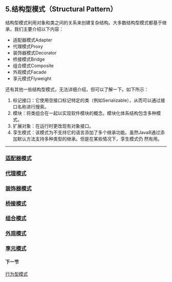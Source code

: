 ## 5.结构型模式（Structural Pattern）
结构型模式利用对象和类之间的关系来创建复杂结构。大多数结构型模式都基于继承，我们主要介绍以下内容：
- 适配器模式Adapter
- 代理模式Proxy
- 装饰器模式Decorator
- 桥接模式Bridge
- 组合模式Composite
- 外观模式Facade
- 享元模式Flyweight

还有其他一些结构型模式，无法详细介绍，但可以了解一下。如下所示：
1. 标记接口：它使用空接口标记特定的类（例如Serializable），从而可以通过接口名称进行搜索。
2. 模块：将类组合在一起以实现软件模块的概念。模块化体系结构包含多种模式。
3. 扩展对象：在运行时更改现有对象接口。
4. 孪生模式：该模式为不支持它的语言添加了多个继承功能。虽然Java8通过添加默认方法支持多种类型的继承。但是在某些情况下，孪生模式仍
然有用。

----

### [适配器模式](adapter/7.1.Adapter.md)

### [代理模式](proxy/7.2.Proxy.md)

### [装饰器模式](decorator/7.3.Decorator.md)

### [桥接模式](bridge/7.3.Bridge.md)

### [组合模式](composite/7.5.Composite.md)

### [外观模式](facade/7.6.Facade.md)

### [享元模式](flyweight/7.7.Flyweight.md)


#### 下一节
[行为型模式](../behavioralpattern/6.Behavioral%20Pattern.md)